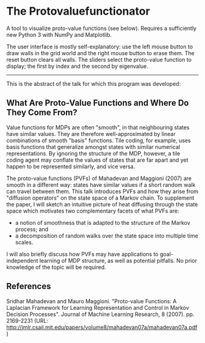 The Protovaluefunctionator
==========================

A tool to visualize proto-value functions (see below).  Requires a sufficiently new Python 3 with NumPy and Matplotlib.

The user interface is mostly self-explanatory: use the left mouse button to draw walls in the grid world and the right mouse button to erase them.  The reset button clears all walls.  The sliders select the proto-value function to display; the first by index and the second by eigenvalue.

---

This is the abstract of the talk for which this program was developed:

What Are Proto-Value Functions and Where Do They Come From?
-----------------------------------------------------------

Value functions for MDPs are often "smooth", in that neighbouring states have similar values.  They are therefore well-approximated by linear combinations of smooth "basis" functions.  Tile coding, for example, uses basis functions that generalize amongst states with similar numerical representations.  By ignoring the structure of the MDP, however, a tile coding agent may conflate the values of states that are far apart and yet happen to be represented similarly, and vice versa.

The proto-value functions (PVFs) of Mahadevan and Maggioni (2007) are smooth in a different way: states have similar values if a short random walk can travel between them.  This talk introduces PVFs and how they arise from "diffusion operators" on the state space of a Markov chain. To supplement the paper, I will sketch an intuitive picture of heat diffusing through the state space which motivates two complementary facets of what PVFs are:
 * a notion of smoothness that is adapted to the structure of the Markov process; and
 * a decomposition of random walks over the state space into multiple time scales.

I will also briefly discuss how PVFs may have applications to goal-independent learning of MDP structure, as well as potential pitfalls.  No prior knowledge of the topic will be required.

References
----------

Sridhar Mahadevan and Mauro Maggioni. "Proto-value Functions: A Laplacian Framework for Learning Representation and Control in Markov Decision Processes". Journal of Machine Learning Research, 8 (2007). pp. 2169-2231 (URL: http://jmlr.csail.mit.edu/papers/volume8/mahadevan07a/mahadevan07a.pdf)